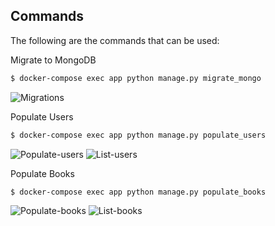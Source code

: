 **Commands**
---------------------
The following are the commands that can be used:

Migrate to MongoDB

```bash
$ docker-compose exec app python manage.py migrate_mongo
```

![Migrations](../img/migrate_mongo.png?raw=true "Migrations")


Populate Users

```bash
$ docker-compose exec app python manage.py populate_users
```

![Populate-users](../img/populate_users.png?raw=true "Populate-users")
![List-users](../img/list-users.png?raw=true "List-users")



Populate Books

```bash
$ docker-compose exec app python manage.py populate_books
```

![Populate-books](../img/populate_books.png?raw=true "Populate-books")
![List-books](../img/list-books.png?raw=true "List-books")
